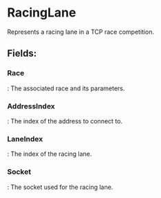 # RacingLane

Represents a racing lane in a TCP race competition. 

## **Fields**:
### **Race**
: The associated race and its parameters. 
### **AddressIndex**
: The index of the address to connect to. 
### **LaneIndex**
: The index of the racing lane. 
### **Socket**
: The socket used for the racing lane. 